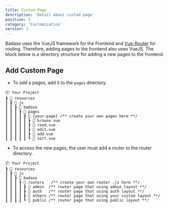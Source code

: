 ```yaml
---
title: Custom Page
description: 'Detail about custom page'
position: 5
category: 'Customization'
version: 1
---
```


Badaso uses the VueJS framework for the Frontend and [Vue-Router](https://router.vuejs.org/) for routing. Therefore, adding pages to the frontend also uses VueJS. The block below is a directory structure for adding a new pages to the frontend.

## Add Custom Page

- To add a pages, add it to the `pages` directory.

```
📦 Your Project
┣ 📂 resources
┃ ┣ 📂 js
┃ ┃ ┣ 📂 badaso
┃ ┃ ┃ ┣ 📂 pages 
┃ ┃ ┃ ┃ ┣ 📂 {your-page} /** create your own pages here **/
┃ ┃ ┃ ┃ ┃ ┣ 📜 browse.vue
┃ ┃ ┃ ┃ ┃ ┣ 📜 read.vue
┃ ┃ ┃ ┃ ┃ ┣ 📜 edit.vue
┃ ┃ ┃ ┃ ┃ ┣ 📜 add.vue
┃ ┃ ┃ ┃ ┃ ┗ 📜 sort.vue
```

- To access the new pages, the user must add a router to the router directory.

```
📦 Your Project
┣ 📂 resources
┃ ┣ 📂 js
┃ ┃ ┣ 📂 badaso
┃ ┃ ┃ ┣ 📂 routers   /** create your own router .js here **/
┃ ┃ ┃ ┃ ┣ 📂 admin  /** router page that using admin layout **/
┃ ┃ ┃ ┃ ┣ 📂 auth   /** router page that using auth layout **/
┃ ┃ ┃ ┃ ┣ 📂 others /** router page that using your custom layout **/
┃ ┃ ┃ ┃ ┗ 📂 public /** router page that using public layout **/
```